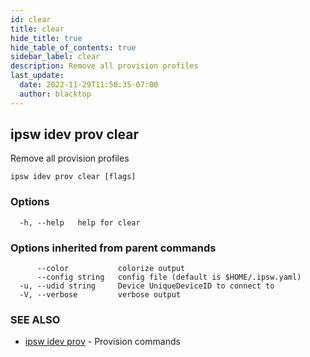 ```yaml
---
id: clear
title: clear
hide_title: true
hide_table_of_contents: true
sidebar_label: clear
description: Remove all provision profiles
last_update:
  date: 2022-11-29T11:50:35-07:00
  author: blacktop
---
```

## ipsw idev prov clear

Remove all provision profiles

```
ipsw idev prov clear [flags]
```

### Options

```
  -h, --help   help for clear
```

### Options inherited from parent commands

```
      --color           colorize output
      --config string   config file (default is $HOME/.ipsw.yaml)
  -u, --udid string     Device UniqueDeviceID to connect to
  -V, --verbose         verbose output
```

### SEE ALSO

* [ipsw idev prov](/docs/cli/ipsw/idev/prov)	 - Provision commands

